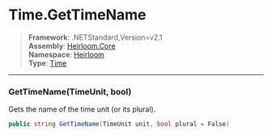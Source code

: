 # Time.GetTimeName

> **Framework**: .NETStandard,Version=v2.1  
> **Assembly**: [Heirloom.Core][0]  
> **Namespace**: [Heirloom][0]  
> **Type**: [Time][1]

--------------------------------------------------------------------------------

### GetTimeName(TimeUnit, bool)

Gets the name of the time unit (or its plural).

```cs
public string GetTimeName(TimeUnit unit, bool plural = False)
```

[0]: ../Heirloom.Core.md
[1]: Heirloom.Time.md

